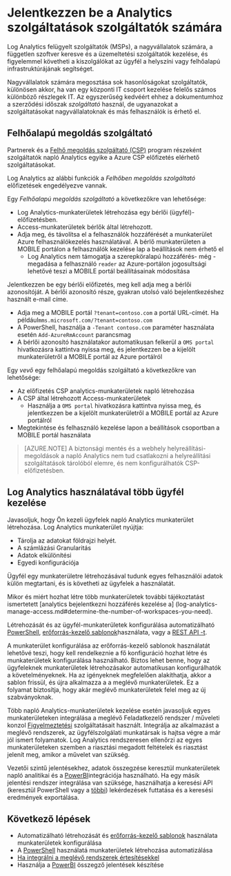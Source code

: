 <properties
    pageTitle="Jelentkezzen Analytics szolgáltatások szolgáltatók számára |} Microsoft Azure"
    description="Log Analytics segítséget felügyelt szolgáltatók (MSPs), nagyvállalatok számára, független szoftver keresve és üzemeltetési szolgáltatók kezelése, és figyelemmel követheti a kiszolgálókat az ügyfél a helyszíni vagy felhőalapú infrastruktúrájának."
    services="log-analytics"
    documentationCenter=""
    authors="richrundmsft"
    manager="jochan"
    editor=""/>

<tags
    ms.service="log-analytics"
    ms.workload="na"
    ms.tgt_pltfrm="na"
    ms.devlang="na"
    ms.topic="article"
    ms.date="08/25/2016"
    ms.author="richrund"/>

# <a name="log-analytics-features-for-service-providers"></a>Jelentkezzen be a Analytics szolgáltatások szolgáltatók számára

Log Analytics felügyelt szolgáltatók (MSPs), a nagyvállalatok számára, a független szoftver keresve és a üzemeltetési szolgáltatók kezelése, és figyelemmel követheti a kiszolgálókat az ügyfél a helyszíni vagy felhőalapú infrastruktúrájának segítséget. 

Nagyvállalatok számára megosztása sok hasonlóságokat szolgáltatók, különösen akkor, ha van egy központi IT csoport kezelése felelős számos különböző részlegek IT. Az egyszerűség kedvéért ehhez a dokumentumhoz a szerződési időszak *szolgáltató* használ, de ugyanazokat a szolgáltatásokat nagyvállalatoknak és más felhasználók is érhető el.

## <a name="cloud-solution-provider"></a>Felhőalapú megoldás szolgáltató

Partnerek és a [Felhő megoldás szolgáltató (CSP)](https://partner.microsoft.com/Solutions/cloud-reseller-overview) program részeként szolgáltatók napló Analytics egyike a Azure CSP előfizetés elérhető szolgáltatásokat. 

Log Analytics az alábbi funkciók a *Felhőben megoldás szolgáltató* előfizetések engedélyezve vannak.

Egy *Felhőalapú megoldás szolgáltató* a következőkre van lehetősége:

+ Log Analytics-munkaterületek létrehozása egy bérlői (ügyfél)-előfizetésben.
+ Access-munkaterületek bérlők által létrehozott. 
+ Adja meg, és távolítsa el a felhasználók hozzáférését a munkaterület Azure felhasználókezelés használatával. A bérlő munkaterületen a MOBILE portálon a felhasználók kezelése lap a beállítások nem érhető el
  - Log Analytics nem támogatja a szerepköralapú hozzáférés- még - megadása a felhasználó `reader` az Azure-portálon jogosultsági lehetővé teszi a MOBILE portál beállításainak módosítása

Jelentkezzen be egy bérlői előfizetés, meg kell adja meg a bérlői azonosítóját. A bérlői azonosító része, gyakran utolsó való bejelentkezéshez használt e-mail címe.

+ Adja meg a MOBILE portál `?tenant=contoso.com` a portál URL-címét. Ha például`mms.microsoft.com/?tenant=contoso.com`
+ A PowerShell, használja a `-Tenant contoso.com` paraméter használata esetén `Add-AzureRmAccount` parancsmag
+ A bérlői azonosító használatakor automatikusan felkerül a `OMS portal` hivatkozásra kattintva nyissa meg, és jelentkezzen be a kijelölt munkaterületről a MOBILE portál az Azure portálról

Egy *vevő* egy felhőalapú megoldás szolgáltató a következőkre van lehetősége:

+ Az előfizetés CSP analytics-munkaterületek napló létrehozása
+ A CSP által létrehozott Access-munkaterületek
  -  Használja a `OMS portal` hivatkozásra kattintva nyissa meg, és jelentkezzen be a kijelölt munkaterületről a MOBILE portál az Azure portálról
+ Megtekintése és felhasználó kezelése lapon a beállítások csoportban a MOBILE portál használata

>[AZURE.NOTE] A biztonsági mentés és a webhely helyreállítási-megoldások a napló Analytics nem tud csatlakozni a helyreállítási szolgáltatások tárolóból elemre, és nem konfigurálhatók CSP-előfizetésben.

## <a name="managing-multiple-customers-using-log-analytics"></a>Log Analytics használatával több ügyfél kezelése 

Javasoljuk, hogy Ön kezeli ügyfelek napló Analytics munkaterület létrehozása. Log Analytics munkaterület nyújtja:

+ Tárolja az adatokat földrajzi helyét. 
+ A számlázási Granularitás 
+ Adatok elkülönítési 
+ Egyedi konfigurációja

Ügyfél egy munkaterületre létrehozásával tudunk egyes felhasználói adatok külön megtartani, és is követheti az ügyfelek a használatát.

Mikor és miért hozhat létre több munkaterületek további tájékoztatást ismertetett [analytics bejelentkezni hozzáférés kezelése a] (log-analytics-manage-access.md#determine-the-number-of-workspaces-you-need).

Létrehozását és az ügyfél-munkaterületek konfigurálása automatizálható [PowerShell](log-analytics-powershell-workspace-configuration.md), [erőforrás-kezelő sablonok](log-analytics-template-workspace-configuration.md)használata, vagy a [REST API -t](https://www.nuget.org/packages/Microsoft.Azure.Management.OperationalInsights/).

A munkaterület konfigurálása az erőforrás-kezelő sablonok használatát lehetővé teszi, hogy kell rendelkeznie a fő konfiguráció hozhat létre és munkaterületek konfigurálása használható. Biztos lehet benne, hogy az ügyfeleknek munkaterületek létrehozásakor automatikusan konfigurálhatók a követelményeknek. Ha az igényeknek megfelelően alakíthatja, akkor a sablon frissül, és újra alkalmazza a a meglévő munkaterületek. Ez a folyamat biztosítja, hogy akár meglévő munkaterületek felel meg az új szabványoknak.    

Több napló Analytics-munkaterületek kezelése esetén javasoljuk egyes munkaterületeken integrálása a meglévő Feladatkezelő rendszer / műveleti konzol [Figyelmeztetési](log-analytics-alerts.md) szolgáltatásait használt. Integrálja az alkalmazást a meglévő rendszerek, az ügyfélszolgálati munkatársak is hajtsa végre a már jól ismert folyamatok. Log Analytics rendszeresen ellenőrzi az egyes munkaterületeken szemben a riasztási megadott feltételek és riasztást jelenít meg, amikor a művelet van szükség.

Vezetői szintű jelentésekhez, adatok összegzése keresztül munkaterületek napló analitikai és a [PowerBI](log-analytics-powerbi.md)integrációja használható. Ha egy másik jelentési rendszer integrálása van szüksége, használhatja a keresési API (keresztül PowerShell vagy a [többi](log-analytics-log-search-api.md)) lekérdezések futtatása és a keresési eredmények exportálása.

## <a name="next-steps"></a>Következő lépések

+ Automatizálható létrehozását és [erőforrás-kezelő sablonok](log-analytics-template-workspace-configuration.md) használata munkaterületek konfigurálása
+ A [PowerShell](log-analytics-powershell-workspace-configuration.md) használatá munkaterületek létrehozása automatizálása 
+ [Ha integrálni a meglévő rendszerek értesítésekkel](log-analytics-alerts.md)
+ Használja a [PowerBI](log-analytics-powerbi.md) összegző jelentések készítése
